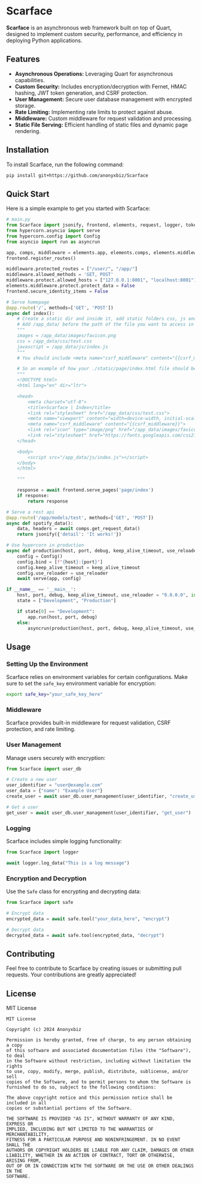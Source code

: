 # Scarface

**Scarface** is an asynchronous web framework built on top of Quart, designed to implement custom security, performance, and efficiency in deploying Python applications.

## Features

- **Asynchronous Operations:** Leveraging Quart for asynchronous capabilities.
- **Custom Security:** Includes encryption/decryption with Fernet, HMAC hashing, JWT token generation, and CSRF protection.
- **User Management:** Secure user database management with encrypted storage.
- **Rate Limiting:** Implementing rate limits to protect against abuse.
- **Middleware:** Custom middleware for request validation and processing.
- **Static File Serving:** Efficient handling of static files and dynamic page rendering.

## Installation

To install Scarface, run the following command:

```bash
pip install git+https://github.com/anonyxbiz/Scarface
```

## Quick Start

Here is a simple example to get you started with Scarface:

```python
# main.py
from Scarface import jsonify, frontend, elements, request, logger, token_urlsafe, dt, make_response, safe, user_db
from hypercorn.asyncio import serve
from hypercorn.config import Config
from asyncio import run as asyncrun

app, comps, middleware = elements.app, elements.comps, elements.middleware
frontend.register_routes()

middleware.protected_routes = ["/user/", "/app/"]
middleware.allowed_methods = 'GET, POST'
middleware.protect.allowed_hosts = ["127.0.0.1:8001", "localhost:8001"]
elements.middleware.protect.protect_data = False
frontend.secure_identity_items = False

# Serve homepage
@app.route('/', methods=['GET', 'POST'])
async def index():
    # Create a static dir and inside it, add static folders css, js and page then inside page add your index.html
    # Add /app_data/ before the path of the file you want to access in the ./static dir:
    """
    images = /app_data/images/favicon.png
    css = /app_data/css/test.css
    javascript = /app_data/js/index.js
    """
    # You should include <meta name="csrf_middleware" content="{{csrf_middleware}}"> in templates you want to get the csrf_middleware added for you.

    # So an example of how your ./static/page/index.html file should be
    """
    <!DOCTYPE html>
    <html lang="en" dir="ltr">

    <head>
        <meta charset="utf-8">
        <title>Scarface | Index</title>
        <link rel="stylesheet" href="/app_data/css/test.css">
        <meta name="viewport" content="width=device-width, initial-scale=1.0">
        <meta name="csrf_middleware" content="{{csrf_middleware}}">
        <link rel="icon" type="image/png" href="/app_data/images/favicon.png">
        <link rel="stylesheet" href="https://fonts.googleapis.com/css2?family=Material+Symbols+Outlined:opsz,wght,FILL,GRAD@20..48,100..700,0..1,-50..200" />
    </head>

    <body>
        <script src="/app_data/js/index.js"></script>
    </body>
    </html>

    """

    response = await frontend.serve_pages('page/index')
    if response:
        return response

# Serve a rest api
@app.route('/app/models/test', methods=['GET', 'POST'])
async def spotify_data():
    data, headers = await comps.get_request_data()
    return jsonify({'detail': 'It works!'})

# Use hypercorn in production
async def production(host, port, debug, keep_alive_timeout, use_reloader):
    config = Config()
    config.bind = [f"{host}:{port}"]
    config.keep_alive_timeout = keep_alive_timeout
    config.use_reloader = use_reloader
    await serve(app, config)

if __name__ == '__main__':
    host, port, debug, keep_alive_timeout, use_reloader = "0.0.0.0", int(middleware.protect.allowed_hosts[0].split(":")[1]), False, 36000, True
    state = ["Development", "Production"]

    if state[0] == "Development":
        app.run(host, port, debug)
    else:
        asyncrun(production(host, port, debug, keep_alive_timeout, use_reloader))
```

## Usage

### Setting Up the Environment

Scarface relies on environment variables for certain configurations. Make sure to set the `safe_key` environment variable for encryption:

```bash
export safe_key="your_safe_key_here"
```

### Middleware

Scarface provides built-in middleware for request validation, CSRF protection, and rate limiting.

### User Management

Manage users securely with encryption:

```python
from Scarface import user_db

# Create a new user
user_identifier = "user@example.com"
user_data = {"name": "Example User"}
create_user = await user_db.user_management(user_identifier, "create_user", user_data)

# Get a user
get_user = await user_db.user_management(user_identifier, "get_user")
```

### Logging

Scarface includes simple logging functionality:

```python
from Scarface import logger

await logger.log_data("This is a log message")
```

### Encryption and Decryption

Use the `Safe` class for encrypting and decrypting data:

```python
from Scarface import safe

# Encrypt data
encrypted_data = await safe.tool("your_data_here", "encrypt")

# Decrypt data
decrypted_data = await safe.tool(encrypted_data, "decrypt")
```

## Contributing

Feel free to contribute to Scarface by creating issues or submitting pull requests. Your contributions are greatly appreciated!

## License

MIT License

```
MIT License

Copyright (c) 2024 Anonyxbiz

Permission is hereby granted, free of charge, to any person obtaining a copy
of this software and associated documentation files (the "Software"), to deal
in the Software without restriction, including without limitation the rights
to use, copy, modify, merge, publish, distribute, sublicense, and/or sell
copies of the Software, and to permit persons to whom the Software is
furnished to do so, subject to the following conditions:

The above copyright notice and this permission notice shall be included in all
copies or substantial portions of the Software.

THE SOFTWARE IS PROVIDED "AS IS", WITHOUT WARRANTY OF ANY KIND, EXPRESS OR
IMPLIED, INCLUDING BUT NOT LIMITED TO THE WARRANTIES OF MERCHANTABILITY,
FITNESS FOR A PARTICULAR PURPOSE AND NONINFRINGEMENT. IN NO EVENT SHALL THE
AUTHORS OR COPYRIGHT HOLDERS BE LIABLE FOR ANY CLAIM, DAMAGES OR OTHER
LIABILITY, WHETHER IN AN ACTION OF CONTRACT, TORT OR OTHERWISE, ARISING FROM,
OUT OF OR IN CONNECTION WITH THE SOFTWARE OR THE USE OR OTHER DEALINGS IN THE
SOFTWARE.
```